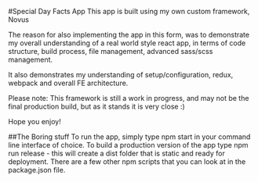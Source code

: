#Special Day Facts App
This app is built using my own custom framework, Novus

The reason for also implementing the app in this form, was to demonstrate my overall understanding of a real world style react app, in terms of code structure, build process, file management, advanced sass/scss management.

It also demonstrates my understanding of setup/configuration, redux, webpack and overall FE architecture.

Please note: This framework is still a work in progress, and may not be the final production build, but as it stands it is very close :)

Hope you enjoy!

##The Boring stuff
To run the app, simply type npm start in your command line interface of choice.
To build a production version of the app type npm run release - this will create a dist folder that is static and ready for deployment.
There are a few other npm scripts that you can look at in the package.json file.
